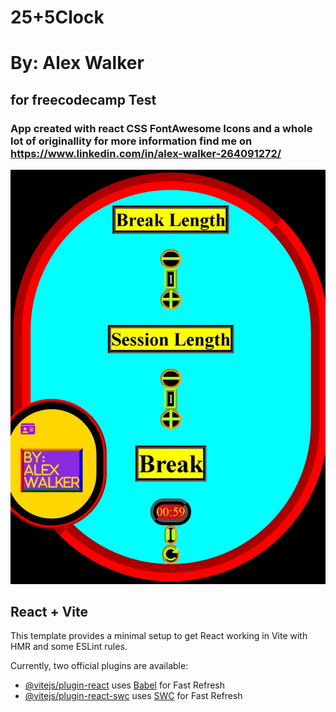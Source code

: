 # 25+5Clock

# By: Alex Walker 

## for freecodecamp Test

### App created with react CSS FontAwesome Icons and a whole lot of originallity for more information find me on https://www.linkedin.com/in/alex-walker-264091272/

 ![Alt text][def]






## React + Vite

This template provides a minimal setup to get React working in Vite with HMR and some ESLint rules.

Currently, two official plugins are available:

- [@vitejs/plugin-react](https://github.com/vitejs/vite-plugin-react/blob/main/packages/plugin-react/README.md) uses [Babel](https://babeljs.io/) for Fast Refresh
- [@vitejs/plugin-react-swc](https://github.com/vitejs/vite-plugin-react-swc) uses [SWC](https://swc.rs/) for Fast Refresh


[def]: public/25+5Clock.jpeg